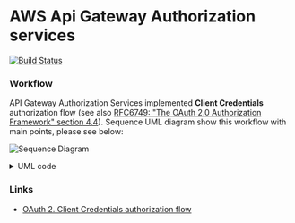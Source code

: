 # AWS Api Gateway Authorization services

[![Build Status](https://travis-ci.org/vitalibo/api-gateway-authorization-service.svg?branch=master)](https://travis-ci.org/vitalibo/api-gateway-authorization-service)

### Workflow

API Gateway Authorization Services implemented **Client Credentials** authorization flow  (see also [RFC6749: "The OAuth 2.0 Authorization Framework" section 4.4](https://tools.ietf.org/html/rfc6749#section-4.4)).
Sequence UML diagram show this workflow with main points, please see below:

![Sequence Diagram](http://g.gravizo.com/source/sequence_diagram?https://raw.githubusercontent.com/vitalibo/api-gateway-authorization-service/master/README.md)

<details> 

<summary>UML code</summary>

```
sequence_diagram
@startuml
"Client" -> "Authorization Server": Authentication request
activate "Authorization Server"
note left
+ Request (application/json)
  {
    "grant_type": "client_credentials",
    "client_id": "<username>",
    "client_secret": "<password>"
  }
end note
"Authorization Server" -> "Authorization Server": Validate client credential\nand signed JWT
"Client" <-- "Authorization Server": Authentication response
deactivate "Authorization Server"
note right
+ Response 200 (application/json)
  {
    "access_token": "<jwt>",
    "expires_in": <timestamp>,
    "token_type": "Bearer"
  }
end note
"Client" -> "API Gateway": Resource request
activate "API Gateway"
note left
+ Headers
  Authorization: Bearer <jwt>
end note
"API Gateway" -> "JWT Authorizer": Authorizer request
activate "JWT Authorizer"
note left
Context + Token
end note
"JWT Authorizer" -> "JWT Authorizer": Verify JWT\nand make policy
"API Gateway" <-- "JWT Authorizer": Authorizer response
deactivate "JWT Authorizer"
note left
Principal + Scope + Policy
end note
activate "API Gateway"
"API Gateway" <-- "API Gateway": if not authorized\nor don't have permission\non resource
"Client" <-- "API Gateway": Unauthorized or Forbidden response
destroy "API Gateway"
note right
+ Response 401 or 403 (application/json)
end note
"API Gateway" -> "Resource": Resource request
"Resource" -> "Resource": Process\nrequest
"Client" <-- "Resource": Resource response
deactivate "API Gateway"
note left
+ Response 200 (<Media Type>)
end note
@endum
sequence_diagram
```

</details>

### Links

- [OAuth 2. Client Credentials authorization flow](http://oauthbible.com/#oauth-2-two-legged)
